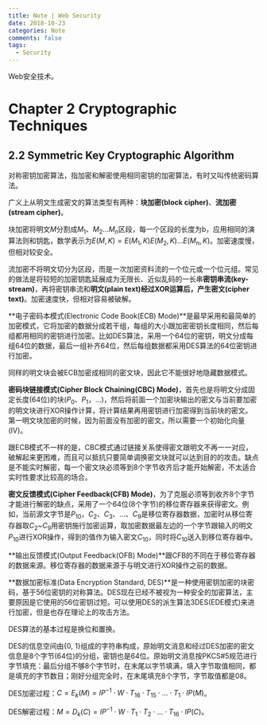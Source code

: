 ```yaml
---
title: Note | Web Security
date: 2018-10-23
categories: Note
comments: false
tags:
  - Security
---
```


Web安全技术。

# Chapter 2 Cryptographic Techniques

## 2.2 Symmetric Key Cryptographic Algorithm

对称密钥加密算法，指加密和解密使用相同密钥的加密算法，有时又叫传统密码算法。

广义上从明文生成密文的算法类型有两种：**块加密(block cipher)**、**流加密(stream cipher)**。

块加密将明文$M$分割成$M_1$、$M_2$...$M_n$区段，每一个区段的长度为b，应用相同的演算法则和钥匙，数学表示为$E(M,K)=E(M_1,K)E(M_2,K)...E(M_n,K)$。加密速度慢，但相对较安全。

流加密不将明文切分为区段，而是一次加密资料流的一个位元或一个位元组。常见的做法是将较短的加密钥匙延展成为无限长、近似乱码的一长串**密钥串流(key-stream)**，再将密钥串流和**明文(plain text)**经过XOR运算后，产生**密文(cipher text)**。加密速度快，但相对容易被破解。

**电子密码本模式(Electronic Code Book(ECB) Mode)**是最早采用和最简单的加密模式，它将加密的数据分成若干组，每组的大小跟加密密钥长度相同，然后每组都用相同的密钥进行加密。比如DES算法，采用一个64位的密钥，明文分成每组64位的数据，最后一组补齐64位，然后每组数据都采用DES算法的64位密钥进行加密。

同样的明文块会被ECB加密成相同的密文块，因此它不能很好地隐藏数据模式。

**密码块链接模式(Cipher Block Chaining(CBC) Mode)**，首先也是将明文分成固定长度(64位)的块($P_0$、$P_1$，...)，然后将前面一个加密块输出的密文与当前要加密的明文块进行XOR操作计算，将计算结果再用密钥进行加密得到当前块的密文。第一明文块加密的时候，因为前面没有加密的密文，所以需要一个初始化向量(IV)。

跟ECB模式不一样的是，CBC模式通过链接关系使得密文跟明文不再一一对应，破解起来更困难，而且可以抵抗只要简单调换密文块就可以达到目的的攻击。缺点是不能实时解密，每一个密文块必须等到8个字节收齐后才能开始解密，不太适合实时性要求比较高的场合。

**密文反馈模式(Cipher Feedback(CFB) Mode)**，为了克服必须等到收齐8个字节才能进行解密的缺点，采用了一个64位(8个字节)的移位寄存器来获得密文。例如，当前源文字节是$P_{10}$，$C_2$、$C_3$、...、$C_9$是移位寄存器数据，加密时从移位寄存器取$C_2$~$C_9$用密钥施行加密运算，取加密数据最左边的一个字节跟输入的明文$P_{10}$进行XOR操作，得到的值作为输入密文$C_{10}$，同时将$C_{10}$送入到移位寄存器中。

**输出反馈模式(Output Feedback(OFB) Mode)**跟CFB的不同在于移位寄存器的数据来源。移位寄存器的数据来源于与明文进行XOR操作之前的数据。

**数据加密标准(Data Encryption Standard, DES)**是一种使用密钥加密的块密码，基于56位密钥的对称算法。DES现在已经不被视为一种安全的加密算法，主要原因是它使用的56位密钥过短。可以使用DES的派生算法3DES(EDE模式)来进行加密，但是也存在理论上的攻击方法。

DES算法的基本过程是换位和置换。

DES的信息空间由{0, 1}组成的字符串构成，原始明文消息和经过DES加密的密文信息是8个字节(64位)的分组，密钥也是64位。原始明文消息按PKCS#5规范进行字节填充：最后分组不够8个字节时，在末尾以字节填满，填入字节取值相同，都是填充的字节数目；刚好分组完全时，在末尾填充8个字节，字节取值都是08。

DES加密过程：$C=E_k(M)=IP^{-1} \cdot W \cdot T_{16} \cdot T_{15} \cdot ... \cdot T_{1} \cdot IP(M)$。

DES解密过程：$M=D_k(C)=IP^{-1} \cdot W \cdot T_{1} \cdot T_{2} \cdot ... \cdot T_{16} \cdot IP(C)$。

